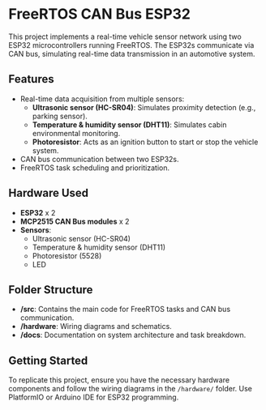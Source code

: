 # FreeRTOS CAN Bus ESP32

This project implements a real-time vehicle sensor network using two ESP32 microcontrollers running FreeRTOS. The ESP32s communicate via CAN bus, simulating real-time data transmission in an automotive system.

## Features
- Real-time data acquisition from multiple sensors:
  - **Ultrasonic sensor (HC-SR04)**: Simulates proximity detection (e.g., parking sensor).
  - **Temperature & humidity sensor (DHT11)**: Simulates cabin environmental monitoring.
  - **Photoresistor**: Acts as an ignition button to start or stop the vehicle system.
- CAN bus communication between two ESP32s.
- FreeRTOS task scheduling and prioritization.

## Hardware Used
- **ESP32** x 2
- **MCP2515 CAN Bus modules** x 2
- **Sensors**:
  - Ultrasonic sensor (HC-SR04)
  - Temperature & humidity sensor (DHT11)
  - Photoresistor (5528)
  - LED

## Folder Structure
- **/src**: Contains the main code for FreeRTOS tasks and CAN bus communication.
- **/hardware**: Wiring diagrams and schematics.
- **/docs**: Documentation on system architecture and task breakdown.

## Getting Started
To replicate this project, ensure you have the necessary hardware components and follow the wiring diagrams in the `/hardware/` folder. Use PlatformIO or Arduino IDE for ESP32 programming.
